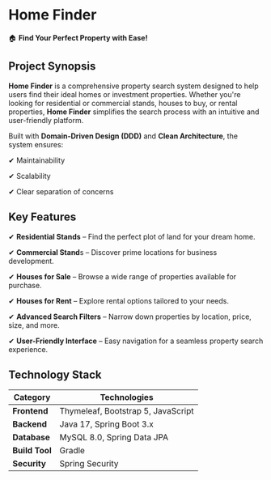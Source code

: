 # Home Finder

🏠 **Find Your Perfect Property with Ease!**

## Project Synopsis

**Home Finder** is a comprehensive property search system designed to help users find their ideal homes or investment properties. Whether you're looking for residential or commercial stands, houses to buy, or rental properties, **Home Finder** simplifies the search process with an intuitive and user-friendly platform.

Built with **Domain-Driven Design (DDD)** and **Clean Architecture**, the system ensures:

✔ Maintainability  

✔ Scalability  

✔ Clear separation of concerns

## Key Features
✔ **Residential Stands** – Find the perfect plot of land for your dream home.

✔ **Commercial Stand**s – Discover prime locations for business development.

✔ **Houses for Sale** – Browse a wide range of properties available for purchase.

✔ **Houses for Rent** – Explore rental options tailored to your needs.

✔ **Advanced Search Filters** – Narrow down properties by location, price, size, and more.

✔ **User-Friendly Interface** – Easy navigation for a seamless property search experience.

## Technology Stack
| Category       | Technologies                       |
|----------------|------------------------------------|
| **Frontend**   | Thymeleaf, Bootstrap 5, JavaScript |
| **Backend**    | Java 17, Spring Boot 3.x           |
| **Database**   | MySQL 8.0, Spring Data JPA         |
| **Build Tool** | Gradle                             |
| **Security**   | Spring Security                    |
